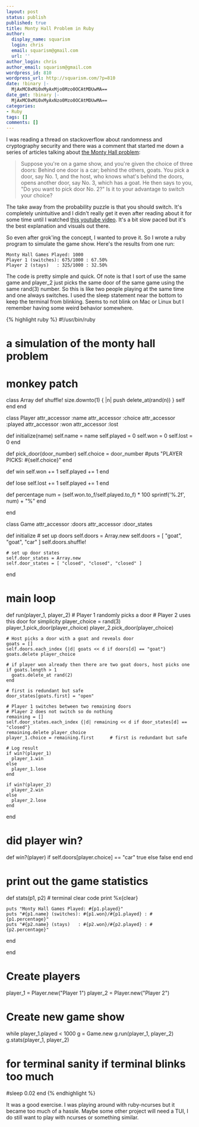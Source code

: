 ```yaml
---
layout: post
status: publish
published: true
title: Monty Hall Problem in Ruby
author:
  display_name: squarism
  login: chris
  email: squarism@gmail.com
  url: ''
author_login: chris
author_email: squarism@gmail.com
wordpress_id: 810
wordpress_url: http://squarism.com/?p=810
date: !binary |-
  MjAxMC0xMi0xMyAxMjo0Mzo0OCAtMDUwMA==
date_gmt: !binary |-
  MjAxMC0xMi0xMyAxNzo0Mzo0OCAtMDUwMA==
categories:
- Ruby
tags: []
comments: []
---
```

I was reading a thread on stackoverflow about randomness and cryptography security and there was a comment that started me down a series of articles talking about [the Monty Hall problem](http://en.wikipedia.org/wiki/Monty_Hall_problem):

> Suppose you're on a game show, and you're given the choice of three doors: Behind one door is a car; behind the others, goats. You pick a door, say No. 1, and the host, who knows what's behind the doors, opens another door, say No. 3, which has a goat. He then says to you, "Do you want to pick door No. 2?" Is it to your advantage to switch your choice?

The take away from the probability puzzle is that you should switch.  It's completely unintuitive and I didn't really get it even after reading about it for some time until I watched [this youtube video](http://www.youtube.com/watch?v=mhlc7peGlGg).  It's a bit slow paced but it's the best explanation and visuals out there.

So even after grok'ing the concept, I wanted to prove it.  So I wrote a ruby program to simulate the game show.  Here's the results from one run:
```
Monty Hall Games Played: 1000
Player 1 (switches): 675/1000 : 67.50%
Player 2 (stays)   : 325/1000 : 32.50%
```

The code is pretty simple and quick.  Of note is that I sort of use the same game and player_2 just picks the same door of the same game using the same rand(3) number.  So this is like two people playing at the same time and one always switches.  I used the sleep statement near the bottom to keep the terminal from blinking.  Seems to not blink on Mac or Linux but I remember having some weird behavior somewhere.

{% highlight ruby %}
#!/usr/bin/ruby
# a simulation of the monty hall problem</p>

# monkey patch
class Array
  def shuffle!
    size.downto(1) { |n| push delete_at(rand(n)) }
    self
  end
end

class Player
  attr_accessor :name
  attr_accessor :choice
  attr_accessor :played
  attr_accessor :won
  attr_accessor :lost

  def initialize(name)
    self.name = name
    self.played = 0
    self.won = 0
    self.lost = 0
  end

  def pick_door(door_number)
    self.choice = door_number
    #puts "PLAYER PICKS: #{self.choice}"
  end

  def win
    self.won += 1
    self.played += 1
  end

  def lose
    self.lost += 1
    self.played += 1
  end

  def percentage
    num = (self.won.to_f/self.played.to_f) * 100
    sprintf('%.2f', num) + "%"
  end

end

class Game
  attr_accessor :doors
  attr_accessor :door_states

  def initialize
    # set up doors
    self.doors = Array.new
    self.doors = [ "goat", "goat", "car" ]
    self.doors.shuffle!

    # set up door states
    self.door_states = Array.new
    self.door_states = [ "closed", "closed", "closed" ]
  end

  # main loop
  def run(player_1, player_2)
    # Player 1 randomly picks a door
    # Player 2 uses this door for simplicity
    player_choice = rand(3)
    player_1.pick_door(player_choice)
    player_2.pick_door(player_choice)

    # Host picks a door with a goat and reveals door
    goats = []
    self.doors.each_index {|d| goats << d if doors[d] == "goat"}
    goats.delete player_choice

    # if player won already then there are two goat doors, host picks one
    if goats.length > 1
      goats.delete_at rand(2)
    end

    # first is redundant but safe
    door_states[goats.first] = "open"

    # Player 1 switches between two remaining doors
    # Player 2 does not switch so do nothing
    remaining = []
    self.door_states.each_index {|d| remaining << d if door_states[d] == "closed"}
    remaining.delete player_choice
    player_1.choice = remaining.first      # first is redundant but safe

    # Log result
    if win?(player_1)
      player_1.win
    else
      player_1.lose
    end

    if win?(player_2)
      player_2.win
    else
      player_2.lose
    end

  end

  # did player win?
  def win?(player)
    if self.doors[player.choice] == "car"
      true
    else
      false
    end
  end

  # print out the game statistics
  def stats(p1, p2)
    # terminal clear code
    print %x{clear}

    puts "Monty Hall Games Played: #{p1.played}"
    puts "#{p1.name} (switches): #{p1.won}/#{p1.played} : #{p1.percentage}"
    puts "#{p2.name} (stays)   : #{p2.won}/#{p2.played} : #{p2.percentage}"
  end

end

# Create players
player_1 = Player.new("Player 1")
player_2 = Player.new("Player 2")

# Create new game show
while player_1.played < 1000
  g = Game.new
  g.run(player_1, player_2)
  g.stats(player_1, player_2)

  # for terminal sanity if terminal blinks too much
  #sleep 0.02
end
{% endhighlight %}

It was a good exercise.  I was playing around with ruby-ncurses but it became too much of a hassle.  Maybe some other project will need a TUI, I do still want to play with ncurses or something similar.
